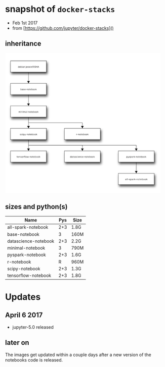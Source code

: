 # snapshot of `docker-stacks`

* Feb 1st 2017
* from [https://github.com/jupyter/docker-stacks]()

## inheritance

![](inherit-diagram.png)

## sizes and python(s)

| Name                 | Pys | Size |
|----------------------|-----|------|
| all-spark-notebook   | 2+3 | 1.8G |
| base-notebook        | 3   | 160M |
| datascience-notebook | 2+3 | 2.2G |
| minimal-notebook     | 3   | 790M |
| pyspark-notebook     | 2+3 | 1.6G |
| r-notebook           | R   | 960M |
| scipy-notebook       | 2+3 | 1.3G |
| tensorflow-notebook  | 2+3 | 1.8G |

# Updates

## April 6 2017

* jupyter-5.0 released

## later on

The images get updated within a couple days after a new version of the notebooks code is released.
